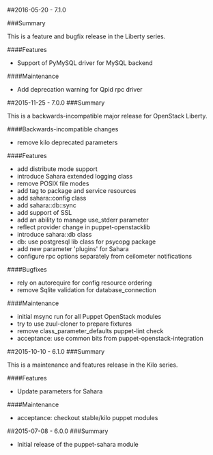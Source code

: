 ##2016-05-20 - 7.1.0

###Summary

This is a feature and bugfix release in the Liberty series.

####Features

- Support of PyMySQL driver for MySQL backend

####Maintenance

- Add deprecation warning for Qpid rpc driver


##2015-11-25 - 7.0.0
###Summary

This is a backwards-incompatible major release for OpenStack Liberty.

####Backwards-incompatible changes
- remove kilo deprecated parameters

####Features
- add distribute mode support
- introduce Sahara extended logging class
- remove POSIX file modes
- add tag to package and service resources
- add sahara::config class
- add sahara::db::sync
- add support of SSL
- add an ability to manage use_stderr parameter
- reflect provider change in puppet-openstacklib
- introduce sahara::db class
- db: use postgresql lib class for psycopg package
- add new parameter 'plugins' for Sahara
- configure rpc options separately from ceilometer notifications

####Bugfixes
- rely on autorequire for config resource ordering
- remove Sqlite validation for database_connection

####Maintenance
- initial msync run for all Puppet OpenStack modules
- try to use zuul-cloner to prepare fixtures
- remove class_parameter_defaults puppet-lint check
- acceptance: use common bits from puppet-openstack-integration

##2015-10-10 - 6.1.0
###Summary

This is a maintenance and features release in the Kilo series.

####Features
- Update parameters for Sahara

####Maintenance
- acceptance: checkout stable/kilo puppet modules

##2015-07-08 - 6.0.0
###Summary

- Initial release of the puppet-sahara module
